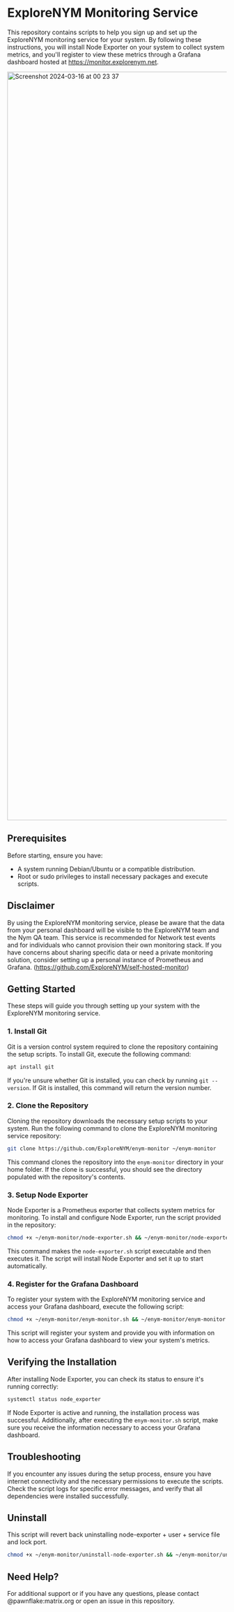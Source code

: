 # ExploreNYM Monitoring Service

This repository contains scripts to help you sign up and set up the ExploreNYM monitoring service for your system. By following these instructions, you will install Node Exporter on your system to collect system metrics, and you'll register to view these metrics through a Grafana dashboard hosted at https://monitor.explorenym.net.

<img width="1714" alt="Screenshot 2024-03-16 at 00 23 37" src="https://github.com/ExploreNYM/self-hosted-monitor/assets/60665157/79a0f735-f3ce-4e52-b25c-9c0b7867ba7b">

## Prerequisites

Before starting, ensure you have:

- A system running Debian/Ubuntu or a compatible distribution.
- Root or sudo privileges to install necessary packages and execute scripts.

## Disclaimer

By using the ExploreNYM monitoring service, please be aware that the data from your personal dashboard will be visible to the ExploreNYM team and the Nym QA team. This service is recommended for Network test events and for individuals who cannot provision their own monitoring stack. If you have concerns about sharing specific data or need a private monitoring solution, consider setting up a personal instance of Prometheus and Grafana. (https://github.com/ExploreNYM/self-hosted-monitor)

## Getting Started

These steps will guide you through setting up your system with the ExploreNYM monitoring service.

### 1. Install Git

Git is a version control system required to clone the repository containing the setup scripts. To install Git, execute the following command:

```sh
apt install git
```

If you're unsure whether Git is installed, you can check by running `git --version`. If Git is installed, this command will return the version number.

### 2. Clone the Repository

Cloning the repository downloads the necessary setup scripts to your system. Run the following command to clone the ExploreNYM monitoring service repository:

```sh
git clone https://github.com/ExploreNYM/enym-monitor ~/enym-monitor
```

This command clones the repository into the `enym-monitor` directory in your home folder. If the clone is successful, you should see the directory populated with the repository's contents.

### 3. Setup Node Exporter

Node Exporter is a Prometheus exporter that collects system metrics for monitoring. To install and configure Node Exporter, run the script provided in the repository:

```sh
chmod +x ~/enym-monitor/node-exporter.sh && ~/enym-monitor/node-exporter.sh
```

This command makes the `node-exporter.sh` script executable and then executes it. The script will install Node Exporter and set it up to start automatically.

### 4. Register for the Grafana Dashboard

To register your system with the ExploreNYM monitoring service and access your Grafana dashboard, execute the following script:

```sh
chmod +x ~/enym-monitor/enym-monitor.sh && ~/enym-monitor/enym-monitor.sh
```

This script will register your system and provide you with information on how to access your Grafana dashboard to view your system's metrics.

## Verifying the Installation

After installing Node Exporter, you can check its status to ensure it's running correctly:

```sh
systemctl status node_exporter
```

If Node Exporter is active and running, the installation process was successful. Additionally, after executing the `enym-monitor.sh` script, make sure you receive the information necessary to access your Grafana dashboard.

## Troubleshooting

If you encounter any issues during the setup process, ensure you have internet connectivity and the necessary permissions to execute the scripts. Check the script logs for specific error messages, and verify that all dependencies were installed successfully.

## Uninstall
This script will revert back uninstalling node-exporter + user + service file and lock port.

```sh
chmod +x ~/enym-monitor/uninstall-node-exporter.sh && ~/enym-monitor/uninstall-node-exporter.sh
```


## Need Help?

For additional support or if you have any questions, please contact @pawnflake:matrix.org or open an issue in this repository.
